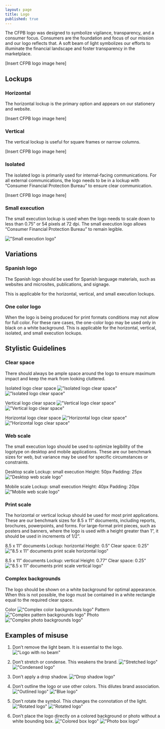 ```yaml
---
layout: page
title: Logo
published: true
---
```


The CFPB logo was
designed to symbolize
vigilance, transparency,
and a consumer focus.
Consumers are the foundation and
focus of our mission and our logo
reflects that. A soft beam of light
symbolizes our efforts to illuminate
the financial landscape and foster
transparency in the marketplace.

[Insert CFPB logo image here]

## Lockups

### Horizontal
The horizontal lockup is the primary
option and appears on our stationery
and website.

[Insert CFPB logo image here]

### Vertical
The vertical lockup is useful for square
frames or narrow columns.

[Insert CFPB logo image here]

### Isolated
The isolated logo is primarily used for
internal-facing communications. For
all external communications, the logo
needs to be in a lockup with “Consumer
Financial Protection Bureau” to ensure
clear communication.

[Insert CFPB logo image here]

### Small execution
The small execution lockup is used
when the logo needs to scale down to
less than 0.75” or 54 pixels at 72 dpi. The
small execution logo allows “Consumer
Financial Protection Bureau” to remain
legible.

!["Small execution logo"](/design-manual/assets/img/logo/Logo8.png "Small execution logo")

## Variations

### Spanish logo
The Spanish logo should be used for
Spanish language materials, such as
websites and microsites, publications,
and signage.  

This is applicable for the horizontal,
vertical, and small execution lockups.

### One color logo
When the logo is being produced for
print formats conditions may not allow
for full color. For these rare cases, the
one-color logo may be used only in
black on a white background.
This is applicable for the horizontal,
vertical, isolated, and small execution
lockups.

## Stylistic Guidelines
### Clear space
There should always be ample space
around the logo to ensure maximum
impact and keep the mark from
looking cluttered.

Isolated logo clear space
!["Isolated logo clear space"](/design-manual/assets/img/logo/Logo2.png "Isolated logo clear space")
!["Isolated logo clear space"](/design-manual/assets/img/logo/Logo3.png "Isolated logo clear space")

Vertical logo clear space
!["Vertical logo clear space"](/design-manual/assets/img/logo/Logo4.png "Vertical logo clear space")
!["Vertical logo clear space"](/design-manual/assets/img/logo/Logo5.png "Vertical logo clear space")

Horizontal logo clear space
!["Horizontal logo clear space"](/design-manual/assets/img/logo/Logo6.png "Horizontal logo clear space")
!["Horizontal logo clear space"](/design-manual/assets/img/logo/Logo7.png "Horizontal logo clear space")

### Web scale
The small execution logo should be used
to optimize legibility of the logotype
on desktop and mobile applications.
These are our benchmark sizes for web,
but variance may be used for specific
circumstances or constraints.

Desktop scale
Lockup: small execution
Height: 50px
Padding: 25px
!["Desktop web scale logo"](/design-manual/assets/img/logo/Logo9.png "Desktop web scale logo")

Mobile scale
Lockup: small execution
Height: 40px
Padding: 20px
!["Mobile web scale logo"](/design-manual/assets/img/logo/Logo10.png "Mobile web scale logo")

### Print scale
The horizontal or vertical lockup should
be used for most print applications.
These are our benchmark sizes for 8.5
x 11” documents, including reports,
brochures, powerpoints, and forms.
For large-format print pieces, such as
posters and banners, where the logo
is used with a height greater than 1”, it
should be used in increments of 1/2”.

8.5 x 11” documents
Lockup: horizontal
Height: 0.5”
Clear space: 0.25”
!["8.5 x 11” documents print scale horizontal logo"](/design-manual/assets/img/logo/Logo11.png "8.5 x 11” documents print scale horizontal logo")

8.5 x 11” documents
Lockup: vertical
Height: 0.77”
Clear space: 0.25”
!["8.5 x 11” documents print scale vertical logo"](/design-manual/assets/img/logo/Logo12.png "8.5 x 11” documents print scale vertical logo")

### Complex backgrounds
The logo should be shown on a white
background for optimal appearance.
When this is not possible, the logo must
be contained in a white rectangle equal
to the required clear space.

Color
!["Complex color backgrounds logo"](/design-manual/assets/img/logo/Logo13.png "Complex color backgrounds logo")
Pattern
!["Complex pattern backgrounds logo"](/design-manual/assets/img/logo/Logo14.png "Complex pattern backgrounds logo")
Photo
!["Complex photo backgrounds logo"](/design-manual/assets/img/logo/Logo15.png "Complex photo backgrounds logo")

## Examples of misuse
1. Don’t remove the light beam. It is essential to the logo.
!["Logo with no beam"](/design-manual/assets/img/logo/Logo23.png "Logo with no beam")

2. Don’t stretch or condense. This weakens the brand.
!["Stretched logo"](/design-manual/assets/img/logo/Logo16.png "Stretched logo")
!["Condensed logo"](/design-manual/assets/img/logo/Logo24.png "Condensed logo")

3. Don’t apply a drop shadow.
!["Drop shadow logo"](/design-manual/assets/img/logo/Logo17.png "Drop shadow logo")

4. Don’t outline the logo or use other colors. This dilutes brand association.
!["Outlined logo"](/design-manual/assets/img/logo/Logo25.png "Outlined logo")
!["Blue logo"](/design-manual/assets/img/logo/Logo18.png "Blue logo")

5. Don’t rotate the symbol. This changes the connotation of the light.
!["Rotated logo"](/design-manual/assets/img/logo/Logo21.png "Rotated logo")
!["Rotated logo"](/design-manual/assets/img/logo/Logo22.png "Rotated logo")

6. Don’t place the logo directly on a colored background or photo without a white bounding box.
!["Colored box logo"](/design-manual/assets/img/logo/Logo20.png "Colored box logo")
!["Photo box logo"](/design-manual/assets/img/logo/Logo19.png "Photo box logo")

